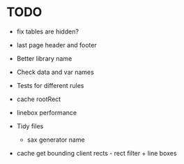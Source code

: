 # TODO

- fix tables are hidden?
- last page header and footer

- Better library name
- Check data and var names
- Tests for different rules
- cache rootRect
- linebox performance
- Tidy files
  - sax generator name
- cache get bounding client rects - rect filter + line boxes
